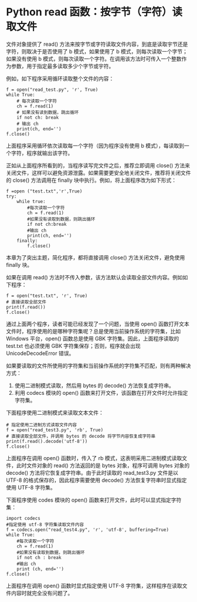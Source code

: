# Python read 函数：按字节（字符）读取文件

文件对象提供了 read() 方法来按字节或字符读取文件内容，到底是读取宇节还是字符，则取决于是否使用了 b 模式，如果使用了 b 模式，则每次读取一个字节；如果没有使用 b 模式，则每次读取一个字符。在调用该方法时可传入一个整数作为参数，用于指定最多读取多少个字节或宇符。

例如，如下程序采用循环读取整个文件的内容：

```
f = open("read_test.py", 'r', True)
while True:
    # 每次读取一个字符
    ch = f.read(1)
    # 如果没有读到数据，跳出循环
    if not ch: break
    # 输出 ch
    print(ch, end='')
f.close()
```

上面程序采用循环依次读取每一个字符（因为程序没有使用 b 模式），每读取到一个字符，程序就输出该字符。

正如从上面程序所看到的，当程序读写完文件之后，推荐立即调用 close() 方法来关闭文件，这样可以避免资源泄露。如果需要更安全地关闭文件，推荐将关闭文件的 close() 方法调用在 finally 块中执行。例如，将上面程序改为如下形式：

```
f =open ("test.txt",'r',True)
try:
    while true:
        #每次读取一个字符
        ch = f.read(1)
        #如果没有读取到数据，则跳出循环
        if not ch:break
        #输出 ch
        print(ch, end='')
    finally:
        f.close() 
```

本章为了突出主题，简化程序，都将直接调用 close() 方法关闭文件，避免使用 finally 块。

如果在调用 read() 方法时不传入参数，该方法默认会读取全部文件内容。例如如下程序：

```
f = open("test.txt", 'r', True)
# 直接读取全部文件
print(f.read())
f.close()
```

通过上面两个程序，读者可能已经发现了一个问题，当使用 open() 函数打开文本文件时，程序使用的是哪种字符集呢？总是使用当前操作系统的字符集，比如 Windows 平台，open() 函数总是使用 GBK 字符集。因此，上面程序读取的 test.txt 也必须使用 GBK 字符集保存；否则，程序就会出现 UnicodeDecodeError 错误。

如果要读取的文件所使用的字符集和当前操作系统的字符集不匹配，则有两种解决方式：

1.  使用二进制模式读取，然后用 bytes 的 decode() 方法恢复成字符串。
2.  利用 codecs 模块的 open() 函数来打开文件，该函数在打开文件时允许指定字符集。

下面程序使用二进制模式来读取文本文件：

```
# 指定使用二进制方式读取文件内容
f = open("read_test3.py", 'rb', True)
# 直接读取全部文件，并调用 bytes 的 decode 将字节内容恢复成字符串
print(f.read().decode('utf-8'))
f.close()
```

上面程序在调用 open() 函数时，传入了 rb 模式，这表明采用二进制模式读取文件，此时文件对象的 read() 方法返回的是 bytes 对象，程序可调用 bytes 对象的 decode() 方法将它恢复成字符串。由于此时读取的 read_test3.py 文件是以 UTF-8 的格式保存的，因此程序需要使用 decode() 方法恢复字符串时显式指定使用 UTF-8 字符集。

下面程序使用 codes 模块的 open() 函数来打开文件，此时可以显式指定字符集：

```
import codecs
#指定使用 utf-8 字符集读取文件内容
f = codecs.open("read_test4.py", 'r', 'utf-8', buffering=True)
while True:
    #每次读取一个字符
    ch = f.read(1)
    #如果没有读取到数据，则跳出循环
    if not ch : break
    #输出 ch
    print (ch, end='')
f.close()
```

上面程序在调用 open() 函数时显式指定使用 UTF-8 字符集，这样程序在读取文件内容时就完全没有问题了。